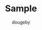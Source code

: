 ---
# required metadata

title: Sample
titleSuffix: Microsoft Intune
description: text
keywords:
author: dougeby 
ms.author: dougeby
manager: dougeby
ms.date: 7/23/2019
ms.topic: conceptual
ms.service: microsoft-intune
ms.subservice: 
ms.localizationpriority: high
ms.technology:

# optional metadata

#ROBOTS:
#audience:

ms.reviewer: 
ms.suite: ems
search.appverid: MET150
#ms.tgt_pltfrm:
ms.custom: intune-azure;seodec18 
ms.collection: M365-identity-device-management
---